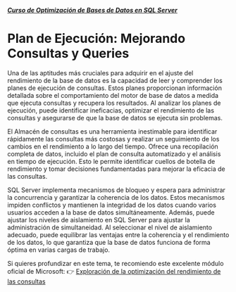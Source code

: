 [**_Curso de Optimización de Bases de Datos en SQL Server_**](../README.md)

# Plan de Ejecución: Mejorando Consultas y Queries

Una de las aptitudes más cruciales para adquirir en el ajuste del rendimiento de la base de datos es la capacidad de leer y comprender los planes de ejecución de consultas. Estos planes proporcionan información detallada sobre el comportamiento del motor de base de datos a medida que ejecuta consultas y recupera los resultados. Al analizar los planes de ejecución, puede identificar ineficacias, optimizar el rendimiento de las consultas y asegurarse de que la base de datos se ejecuta sin problemas.

El Almacén de consultas es una herramienta inestimable para identificar rápidamente las consultas más costosas y realizar un seguimiento de los cambios en el rendimiento a lo largo del tiempo. Ofrece una recopilación completa de datos, incluido el plan de consulta automatizado y el análisis en tiempo de ejecución. Esto le permite identificar cuellos de botella de rendimiento y tomar decisiones fundamentadas para mejorar la eficacia de las consultas.

SQL Server implementa mecanismos de bloqueo y espera para administrar la concurrencia y garantizar la coherencia de los datos. Estos mecanismos impiden conflictos y mantienen la integridad de los datos cuando varios usuarios acceden a la base de datos simultáneamente. Además, puede ajustar los niveles de aislamiento en SQL Server para ajustar la administración de simultaneidad. Al seleccionar el nivel de aislamiento adecuado, puede equilibrar las ventajas entre la coherencia y el rendimiento de los datos, lo que garantiza que la base de datos funciona de forma óptima en varias cargas de trabajo.

Si quieres profundizar en este tema, te recomiendo este excelente módulo oficial de Microsoft:
👉 [Exploración de la optimización del rendimiento de las consultas](https://learn.microsoft.com/es-es/training/modules/explore-query-performance-optimization/)